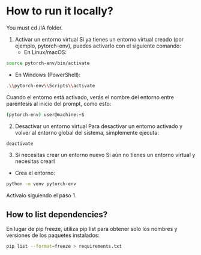 # How to run it locally?
You must cd /IA folder.

1. Activar un entorno virtual
Si ya tienes un entorno virtual creado (por ejemplo, pytorch-env), puedes activarlo con el siguiente comando:
   - En Linux/macOS:
```bash
source pytorch-env/bin/activate
```

   - En Windows (PowerShell):
```bash
.\\pytorch-env\\Scripts\\activate
```

Cuando el entorno está activado, verás el nombre del entorno entre paréntesis al inicio del prompt, como esto:
```bash
(pytorch-env) user@machine:~$
```

2. Desactivar un entorno virtual
Para desactivar un entorno activado y volver al entorno global del sistema, simplemente ejecuta:
```bash
deactivate
```
3. Si necesitas crear un entorno nuevo
Si aún no tienes un entorno virtual y necesitas crearl
  - Crea el entorno:
```bash
python -m venv pytorch-env
```
Actívalo siguiendo el paso 1.

## How to list dependencies?
En lugar de pip freeze, utiliza pip list para obtener solo los nombres y versiones de los paquetes instalados:
```bash
pip list --format=freeze > requirements.txt
```
